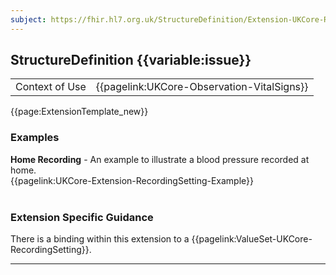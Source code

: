 ```yaml
---
subject: https://fhir.hl7.org.uk/StructureDefinition/Extension-UKCore-RecordingSetting
---
```

## StructureDefinition {{variable:issue}}

<table id="addToTranspose">
<tr><td>Context of Use</td>
<td>{{pagelink:UKCore-Observation-VitalSigns}}</td>
</tr>
</table>

{{page:ExtensionTemplate_new}}

<div id="Examples" class="tabcontent">
  <h3>Examples</h3>
  <b>Home Recording</b> - An example to illustrate a blood pressure recorded at home.<br>
{{pagelink:UKCore-Extension-RecordingSetting-Example}}
<br><br>
</div>

<h3 id="guidance-recordingsetting">Extension Specific Guidance</h3>

There is a binding within this extension to a {{pagelink:ValueSet-UKCore-RecordingSetting}}.

---
